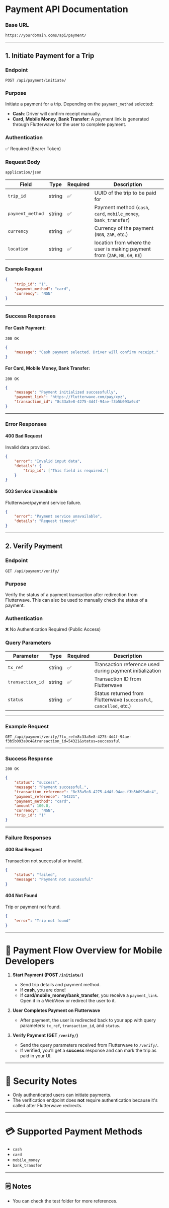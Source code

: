 # Payment API Documentation

### Base URL
```
https://yourdomain.coms/api/payment/
```

---

## 1. **Initiate Payment for a Trip**

### **Endpoint**
```
POST /api/payment/initiate/
```

### **Purpose**
Initiate a payment for a trip. Depending on the `payment_method` selected:
- **Cash**: Driver will confirm receipt manually.
- **Card**, **Mobile Money**, **Bank Transfer**: A payment link is generated through Flutterwave for the user to complete payment.

### **Authentication**
✅ Required (Bearer Token)

### **Request Body**
`application/json`

| Field            | Type   | Required | Description                                                                  |
|------------------|--------|----------|------------------------------------------------------------------------------|
| `trip_id`        | string | ✅       | UUID of the trip to be paid for                                              |
| `payment_method` | string | ✅       | Payment method (`cash`, `card`, `mobile_money`, `bank_transfer`)             |
| `currency`       | string | ✅       | Currency of the payment (`NGN`, `ZAR`, etc.)                                 |
| `location`       | string | ✅       | location from where the user is making payment from (`ZAR`, `NG`, `GH`, `KE`)|

#### **Example Request**
```json
{
    "trip_id": "1",
    "payment_method": "card",
    "currency": "NGN"
}
```

---

### **Success Responses**

#### **For Cash Payment:**
`200 OK`
```json
{
    "message": "Cash payment selected. Driver will confirm receipt."
}
```

#### **For Card, Mobile Money, Bank Transfer:**
`200 OK`
```json
{
    "message": "Payment initialized successfully",
    "payment_link": "https://flutterwave.com/pay/xyz",
    "transaction_id": "8c33a5e8-4275-4d4f-94ae-f3b5b093a0c4"
}
```

---

### **Error Responses**

#### **400 Bad Request**
Invalid data provided.
```json
{
    "error": "Invalid input data",
    "details": {
        "trip_id": ["This field is required."]
    }
}
```

#### **503 Service Unavailable**
Flutterwave/payment service failure.
```json
{
    "error": "Payment service unavailable",
    "details": "Request timeout"
}
```

---

## 2. **Verify Payment**

### **Endpoint**
```
GET /api/payment/verify/
```

### **Purpose**
Verify the status of a payment transaction after redirection from Flutterwave. This can also be used to manually check the status of a payment.

### **Authentication**
❌ No Authentication Required (Public Access)

### **Query Parameters**

| Parameter        | Type   | Required | Description                                                     |
|------------------|--------|----------|-----------------------------------------------------------------|
| `tx_ref`         | string | ✅       | Transaction reference used during payment initialization        |
| `transaction_id` | string | ✅       | Transaction ID from Flutterwave                                |
| `status`         | string | ✅       | Status returned from Flutterwave (`successful`, `cancelled`, etc.) |

---

### **Example Request**
```
GET /api/payment/verify/?tx_ref=8c33a5e8-4275-4d4f-94ae-f3b5b093a0c4&transaction_id=54321&status=successful
```

---

### **Success Response**
`200 OK`
```json
{
    "status": "success",
    "message": "Payment successful.",
    "transaction_reference": "8c33a5e8-4275-4d4f-94ae-f3b5b093a0c4",
    "payment_reference": "54321",
    "payment_method": "card",
    "amount": 100.0,
    "currency": "NGN",
    "trip_id": "1"
}
```

---

### **Failure Responses**

#### **400 Bad Request**
Transaction not successful or invalid.
```json
{
    "status": "failed",
    "message": "Payment not successful"
}
```

#### **404 Not Found**
Trip or payment not found.
```json
{
    "error": "Trip not found"
}
```

---

# 📝 Payment Flow Overview for Mobile Developers

1. **Start Payment (POST `/initiate/`)**
   - Send trip details and payment method.
   - If **cash**, you are done!
   - If **card/mobile_money/bank_transfer**, you receive a `payment_link`. Open it in a WebView or redirect the user to it.

2. **User Completes Payment on Flutterwave**
   - After payment, the user is redirected back to your app with query parameters: `tx_ref`, `transaction_id`, and `status`.

3. **Verify Payment (GET `/verify/`)**
   - Send the query parameters received from Flutterwave to `/verify/`.
   - If verified, you’ll get a **success** response and can mark the trip as paid in your UI.

---

# 🔐 Security Notes
- Only authenticated users can initiate payments.
- The verification endpoint does **not** require authentication because it's called after Flutterwave redirects.

---

# 💳 Supported Payment Methods
- `cash`
- `card`
- `mobile_money`
- `bank_transfer`

---

## 🗒️ Notes
- You can check the test folder for more references.
  

